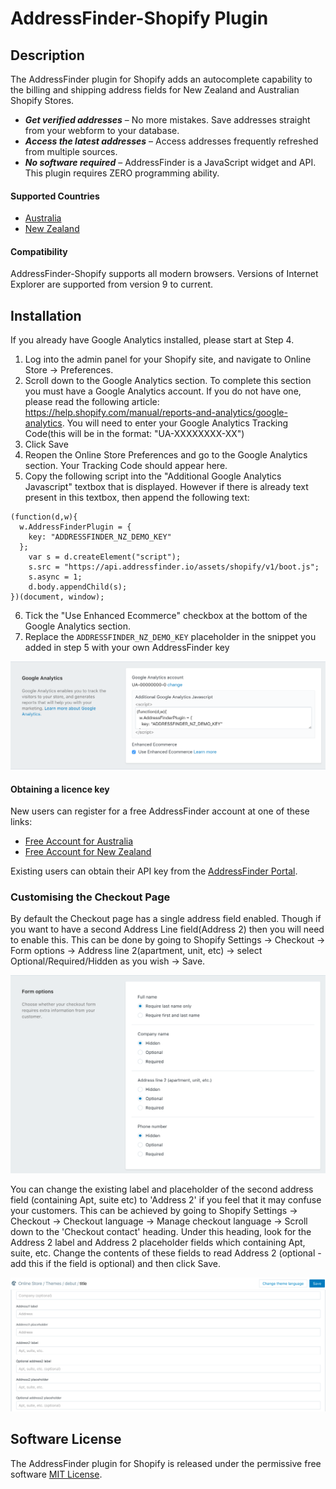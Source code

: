# AddressFinder-Shopify Plugin

## Description
The AddressFinder plugin for Shopify adds an autocomplete capability to the billing and shipping address fields for New Zealand
and Australian Shopify Stores.

* ***Get verified addresses*** – No more mistakes. Save addresses straight from your
  webform to your database.
* ***Access the latest addresses*** – Access addresses frequently refreshed from
  multiple sources.
* ***No software required*** – AddressFinder is a JavaScript widget and API. This
  plugin requires ZERO programming ability.

#### Supported Countries

* [Australia](https://addressfinder.com.au/)
* [New Zealand](https://addressfinder.nz/)

#### Compatibility
AddressFinder-Shopify supports all modern browsers. Versions of Internet Explorer are supported from version 9 to current.

## Installation
If you already have Google Analytics installed, please start at Step 4.

1. Log into the admin panel for your Shopify site, and navigate to Online Store -> Preferences.
2. Scroll down to the Google Analytics section. To complete this section you must have a Google Analytics account. If you do not have one, please read the following article: https://help.shopify.com/manual/reports-and-analytics/google-analytics. You will need to enter your Google Analytics Tracking Code(this will be in the format: "UA-XXXXXXXX-XX")
3. Click Save
4. Reopen the Online Store Preferences and go to the Google Analytics section. Your Tracking Code should appear here.
5. Copy the following script into the "Additional Google Analytics Javascript" textbox that is displayed. However if there is already text present in this textbox, then append the following text:
```
(function(d,w){
  w.AddressFinderPlugin = {
    key: "ADDRESSFINDER_NZ_DEMO_KEY"
  };
    var s = d.createElement("script");
    s.src = "https://api.addressfinder.io/assets/shopify/v1/boot.js";
    s.async = 1;
    d.body.appendChild(s);
})(document, window);
```
6. Tick the "Use Enhanced Ecommerce" checkbox at the bottom of the Google Analytics section.
7. Replace the `ADDRESSFINDER_NZ_DEMO_KEY` placeholder in the snippet you added in step 5 with your own AddressFinder key

![Shopify Install](/assets/shopify-install.png)

#### Obtaining a licence key

New users can register for a free AddressFinder account at one of these links:
* [Free Account for Australia](https://portal.addressfinder.io/signup/au/free)
* [Free Account for New Zealand](https://portal.addressfinder.io/signup/nz/free)

Existing users can obtain their API key from the
[AddressFinder Portal](https://portal.addressfinder.io/).

### Customising the Checkout Page
By default the Checkout page has a single address field enabled. Though if you want to have a second Address Line field(Address 2) then you will need to enable this. This can be done by going to Shopify Settings -> Checkout -> Form options -> Address line 2(apartment, unit, etc) -> select Optional/Required/Hidden as you wish -> Save.

![Enable Second Address Field](/assets/multiple-address-lines.png)

You can change the existing label and placeholder of the second address field (containing Apt, suite etc) to 'Address 2' if you feel that it may confuse your customers. This can be achieved by going to Shopify Settings -> Checkout -> Checkout language -> Manage checkout language -> Scroll down to the 'Checkout contact' heading. Under this heading, look for the Address 2 label and Address 2 placeholder fields which containing Apt, suite, etc. Change the contents of these fields to read Address 2 (optional - add this if the field is optional) and then click Save.

![Rename Address 2 field](/assets/rename-address-2-field.png)

## Software License

The AddressFinder plugin for Shopify is released under the permissive free software [MIT License](https://github.com/AbleTech/addressfinder-shopify/blob/master/LICENCE.md).
